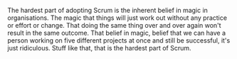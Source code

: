 The hardest part of adopting Scrum is the inherent belief in magic in organisations. The magic that things will just work out without any practice or effort or change. That doing the same thing over and over again won't result in the same outcome. That belief in magic, belief that we can have a person working on five different projects at once and still be successful, it's just ridiculous. Stuff like that, that is the hardest part of Scrum.